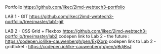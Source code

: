 Portfolio
https://github.com/ilkec/2imd-webtech3-portfolio 

LAB 1 - GIT
https://github.com/ilkec/2imd-webtech3-portfolio/tree/master/lab1-git

LAB 2 - CSS Grid + Flexbox 
https://github.com/ilkec/2imd-webtech3-portfolio/tree/master/lab2
codepen link to Lab 2 - the future : https://codepen.io/ilke-cauwenbergh/pen/ExjXxrp
codepen link to Lab 2 - gridticket : https://codepen.io/ilke-cauwenbergh/pen/qBdjByJ
